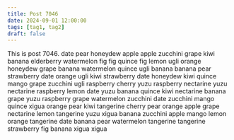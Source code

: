 ```yaml
---
title: Post 7046
date: 2024-09-01 12:00:00
tags: [tag1, tag2]
draft: false
---
```

This is post 7046.
date
pear
honeydew
apple
apple
zucchini
grape
kiwi
banana
elderberry
watermelon
fig
fig
quince
fig
lemon
ugli
orange
honeydew
grape
banana
watermelon
quince
ugli
banana
banana
pear
strawberry
date
orange
ugli
kiwi
strawberry
date
honeydew
kiwi
quince
mango
grape
zucchini
ugli
raspberry
cherry
yuzu
raspberry
nectarine
yuzu
nectarine
raspberry
lemon
date
yuzu
banana
quince
kiwi
nectarine
banana
grape
yuzu
raspberry
grape
watermelon
zucchini
date
zucchini
mango
quince
xigua
orange
pear
kiwi
tangerine
cherry
pear
orange
apple
grape
nectarine
lemon
tangerine
yuzu
xigua
banana
zucchini
apple
mango
lemon
orange
tangerine
date
banana
pear
watermelon
tangerine
tangerine
strawberry
fig
banana
xigua
xigua
